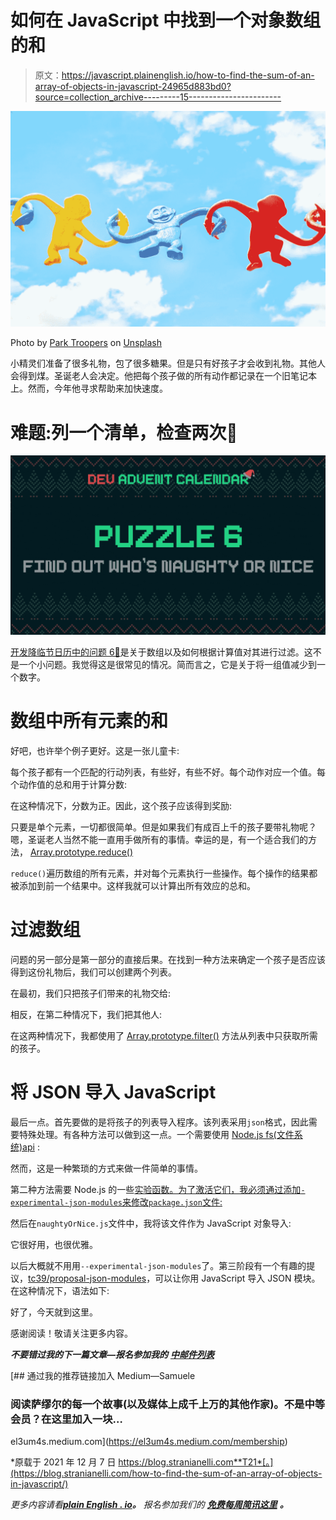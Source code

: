 # 如何在 JavaScript 中找到一个对象数组的和

> 原文：<https://javascript.plainenglish.io/how-to-find-the-sum-of-an-array-of-objects-in-javascript-24965d883bd0?source=collection_archive---------15----------------------->

![](img/070324a84316a13d65fe1880f6d24671.png)

Photo by [Park Troopers](https://unsplash.com/@parktroopers?utm_source=unsplash&utm_medium=referral&utm_content=creditCopyText) on [Unsplash](https://unsplash.com/s/photos/child-playing?utm_source=unsplash&utm_medium=referral&utm_content=creditCopyText)

小精灵们准备了很多礼物，包了很多糖果。但是只有好孩子才会收到礼物。其他人会得到煤。圣诞老人会决定。他把每个孩子做的所有动作都记录在一个旧笔记本上。然而，今年他寻求帮助来加快速度。

# 难题:列一个清单，检查两次📜

![](img/b7ad191d9ac88a1a4a87556bacdff248.png)

[开发降临节日历中的问题 6🎅](https://github.com/devadvent/puzzle-6)是关于数组以及如何根据计算值对其进行过滤。这不是一个小问题。我觉得这是很常见的情况。简而言之，它是关于将一组值减少到一个数字。

# 数组中所有元素的和

好吧，也许举个例子更好。这是一张儿童卡:

每个孩子都有一个匹配的行动列表，有些好，有些不好。每个动作对应一个值。每个动作值的总和用于计算分数:

在这种情况下，分数为正。因此，这个孩子应该得到奖励:

只要是单个元素，一切都很简单。但是如果我们有成百上千的孩子要带礼物呢？嗯，圣诞老人当然不能一直用手做所有的事情。幸运的是，有一个适合我们的方法， [Array.prototype.reduce()](https://developer.mozilla.org/en-US/docs/Web/JavaScript/Reference/Global_Objects/Array/Reduce)

`reduce()`遍历数组的所有元素，并对每个元素执行一些操作。每个操作的结果都被添加到前一个结果中。这样我就可以计算出所有效应的总和。

# 过滤数组

问题的另一部分是第一部分的直接后果。在找到一种方法来确定一个孩子是否应该得到这份礼物后，我们可以创建两个列表。

在最初，我们只把孩子们带来的礼物交给:

相反，在第二种情况下，我们把其他人:

在这两种情况下，我都使用了 [Array.prototype.filter()](https://developer.mozilla.org/en-US/docs/Web/JavaScript/Reference/Global_Objects/Array/filter) 方法从列表中只获取所需的孩子。

# 将 JSON 导入 JavaScript

最后一点。首先要做的是将孩子的列表导入程序。该列表采用`json`格式，因此需要特殊处理。有各种方法可以做到这一点。一个需要使用 [Node.js fs(文件系统)api](https://nodejs.org/api/fs.html) :

然而，这是一种繁琐的方式来做一件简单的事情。

第二种方法需要 Node.js 的一些[实验函数。为了激活它们，我必须通过添加`-experimental-json-modules`来修改`package.json`文件:](https://nodejs.medium.com/announcing-a-new-experimental-modules-1be8d2d6c2ff)

然后在`naughtyOrNice.js`文件中，我将该文件作为 JavaScript 对象导入:

它很好用，也很优雅。

以后大概就不用用`--experimental-json-modules`了。第三阶段有一个有趣的提议，[tc39/proposal-json-modules](https://github.com/tc39/proposal-json-modules)，可以让你用 JavaScript 导入 JSON 模块。在这种情况下，语法如下:

好了，今天就到这里。

感谢阅读！敬请关注更多内容。

***不要错过我的下一篇文章—报名参加我的*** [***中邮件列表***](https://medium.com/subscribe/@el3um4s)

[](https://el3um4s.medium.com/membership) [## 通过我的推荐链接加入 Medium—Samuele

### 阅读萨缪尔的每一个故事(以及媒体上成千上万的其他作家)。不是中等会员？在这里加入一块…

el3um4s.medium.com](https://el3um4s.medium.com/membership) 

*原载于 2021 年 12 月 7 日 https://blog.stranianelli.com**T21*[。](https://blog.stranianelli.com/how-to-find-the-sum-of-an-array-of-objects-in-javascript/)

*更多内容请看*[***plain English . io***](http://plainenglish.io/)***。*** *报名参加我们的* [***免费每周简讯这里***](http://newsletter.plainenglish.io/) ***。***